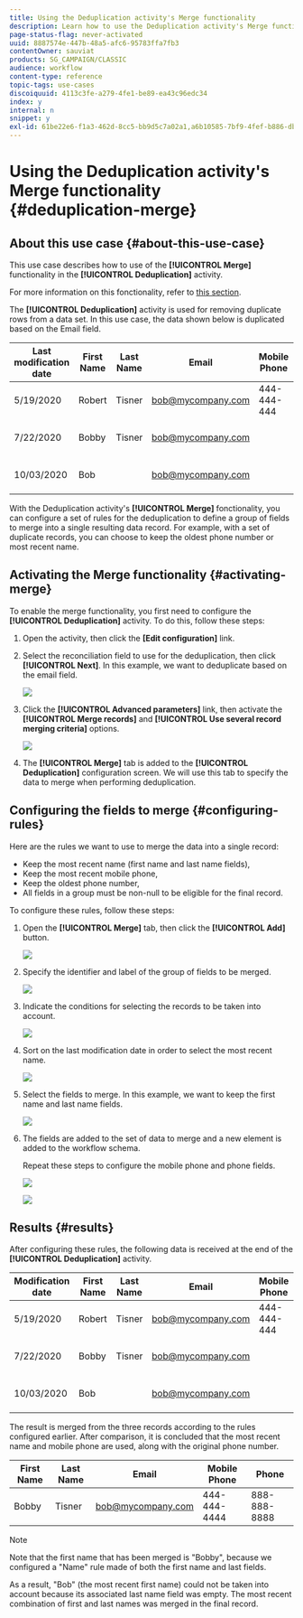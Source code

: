 ```yaml
---
title: Using the Deduplication activity's Merge functionality
description: Learn how to use the Deduplication activity's Merge functionality
page-status-flag: never-activated
uuid: 8887574e-447b-48a5-afc6-95783ffa7fb3
contentOwner: sauviat
products: SG_CAMPAIGN/CLASSIC
audience: workflow
content-type: reference
topic-tags: use-cases
discoiquuid: 4113c3fe-a279-4fe1-be89-ea43c96edc34
index: y
internal: n
snippet: y
exl-id: 61be22e6-f1a3-462d-8cc5-bb9d5c7a02a1,a6b10585-7bf9-4fef-b886-db081b6d3acc
---
```

# Using the Deduplication activity's Merge functionality {#deduplication-merge}

## About this use case {#about-this-use-case}

This use case describes how to use of the **[!UICONTROL Merge]** functionality in the **[!UICONTROL Deduplication]** activity.

For more information on this fonctionality, refer to [this section](../../workflow/using/deduplication.md#merging-fields-into-single-record).

The **[!UICONTROL Deduplication]** activity is used for removing duplicate rows from a data set. In this use case, the data shown below is duplicated based on the Email field. 

|Last modification date | First Name | Last Name | Email | Mobile Phone | Phone|
|-----|------------|-----------|-------|--------------|------|
|5/19/2020 | Robert | Tisner | bob@mycompany.com | 444-444-444 | 777-777-7777|
|7/22/2020 | Bobby | Tisner | bob@mycompany.com | | 777-777-7777|
|10/03/2020 | Bob |  | bob@mycompany.com | | 888-888-8888|

With the Deduplication activity's **[!UICONTROL Merge]** fonctionality, you can configure a set of rules for the deduplication to define a group of fields to merge into a single resulting data record. For example, with a set of duplicate records, you can choose to keep the oldest phone number or most recent name.

## Activating the Merge functionality {#activating-merge}


To enable the merge functionality, you first need to configure the **[!UICONTROL Deduplication]** activity. To do this, follow these steps:

1. Open the activity, then click the **[Edit configuration]** link.

1. Select the reconciliation field to use for the deduplication, then click **[!UICONTROL Next]**. In this example, we want to deduplicate based on the email field.

    ![](assets/uc_merge_edit.png)

1. Click the **[!UICONTROL Advanced parameters]** link, then activate the **[!UICONTROL Merge records]** and **[!UICONTROL Use several record merging criteria]** options.

    ![](assets/uc_merge_advanced_parameters.png)

1. The **[!UICONTROL Merge]** tab is added to the **[!UICONTROL Deduplication]** configuration screen. We will use this tab to specify the data to merge when performing deduplication.

## Configuring the fields to merge {#configuring-rules}

Here are the rules we want to use to merge the data into a single record:

* Keep the most recent name (first name and last name fields),
* Keep the most recent mobile phone,
* Keep the oldest phone number,
* All fields in a group must be non-null to be eligible for the final record.

To configure these rules, follow these steps:

1. Open the **[!UICONTROL Merge]** tab, then click the **[!UICONTROL Add]** button.

    ![](assets/uc_merge_add.png)

1. Specify the identifier and label of the group of fields to be merged.

    ![](assets/uc_merge_identifier.png)

1. Indicate the conditions for selecting the records to be taken into account.

    ![](assets/uc_merge_filter.png)

1. Sort on the last modification date in order to select the most recent name.

    ![](assets/uc_merge_sort.png)

1. Select the fields to merge. In this example, we want to keep the first name and last name fields.

    ![](assets/uc_merge_keep.png)

1. The fields are added to the set of data to merge and a new element is added to the workflow schema.

    Repeat these steps to configure the mobile phone and phone fields.

    ![](assets/dedup8.png)
  
    ![](assets/dedup9.png)

## Results {#results}

After configuring these rules, the following data is received at the end of the **[!UICONTROL Deduplication]** activity.

Modification date | First Name | Last Name | Email | Mobile Phone | Phone|
-----|------------|-----------|-------|--------------|------|
|5/19/2020 | Robert | Tisner | bob@mycompany.com | 444-444-444 | 777-777-7777|
|7/22/2020 | Bobby | Tisner | bob@mycompany.com | | 777-777-7777|
|10/03/2020 | Bob |  | bob@mycompany.com | | 888-888-8888|

The result is merged from the three records according to the rules configured earlier. After comparison, it is concluded that the most recent name and mobile phone are used, along with the original phone number.

| First Name | Last Name | Email | Mobile Phone | Phone|
|------------|-----------|-------|--------------|------|
| Bobby | Tisner | bob@mycompany.com | 444-444-4444 | 888-888-8888|

>[!NOTE]
>
> Note that the first name that has been merged is "Bobby", because we configured a "Name" rule made of both the first name and last fields.
>
>As a result, "Bob" (the most recent first name) could not be taken into account because its associated last name field was empty. The most recent combination of first and last names was merged in the final record.
